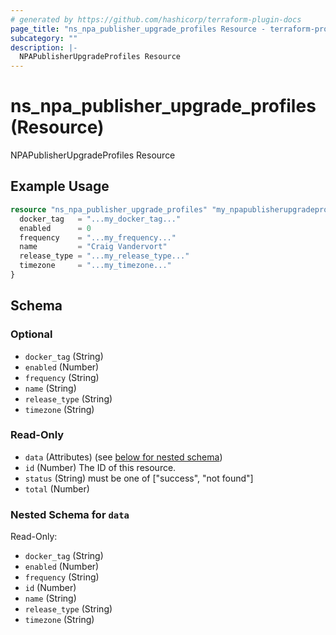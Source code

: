 ```yaml
---
# generated by https://github.com/hashicorp/terraform-plugin-docs
page_title: "ns_npa_publisher_upgrade_profiles Resource - terraform-provider-ns"
subcategory: ""
description: |-
  NPAPublisherUpgradeProfiles Resource
---
```


# ns_npa_publisher_upgrade_profiles (Resource)

NPAPublisherUpgradeProfiles Resource

## Example Usage

```terraform
resource "ns_npa_publisher_upgrade_profiles" "my_npapublisherupgradeprofiles" {
  docker_tag   = "...my_docker_tag..."
  enabled      = 0
  frequency    = "...my_frequency..."
  name         = "Craig Vandervort"
  release_type = "...my_release_type..."
  timezone     = "...my_timezone..."
}
```

<!-- schema generated by tfplugindocs -->
## Schema

### Optional

- `docker_tag` (String)
- `enabled` (Number)
- `frequency` (String)
- `name` (String)
- `release_type` (String)
- `timezone` (String)

### Read-Only

- `data` (Attributes) (see [below for nested schema](#nestedatt--data))
- `id` (Number) The ID of this resource.
- `status` (String) must be one of ["success", "not found"]
- `total` (Number)

<a id="nestedatt--data"></a>
### Nested Schema for `data`

Read-Only:

- `docker_tag` (String)
- `enabled` (Number)
- `frequency` (String)
- `id` (Number)
- `name` (String)
- `release_type` (String)
- `timezone` (String)


